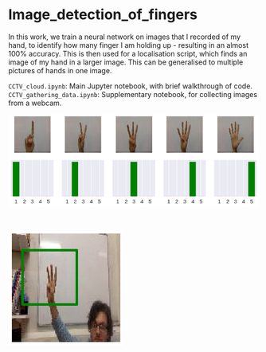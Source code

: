 # Image_detection_of_fingers

In this work, we train a neural network on images that I recorded of my hand, to identify how many finger I am holding up - resulting in an almost 100% accuracy. This is then used for a localisation script, which finds an image of my hand in a larger image. This can be generalised to multiple pictures of hands in one image.

`CCTV_cloud.ipynb`: Main Jupyter notebook, with brief walkthrough of code.
`CCTV_gathering_data.ipynb`: Supplementary notebook, for collecting images from a webcam.

![Finger detection](/graphs_outputs/ident.png)

<br>

![Localisation](/graphs_outputs/local.png)
